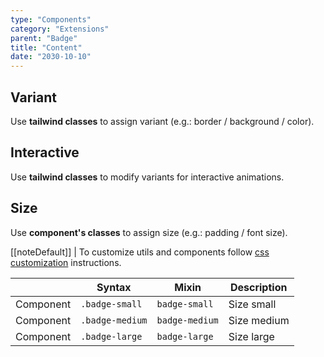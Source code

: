 ```yaml
---
type: "Components"
category: "Extensions"
parent: "Badge"
title: "Content"
date: "2030-10-10"
---
```


## Variant

Use **tailwind classes** to assign variant (e.g.: border / background / color).

<demo>
  <demovanilla src="vanilla/components/extensions/badge/variant">
  </demovanilla>
</demo>

## Interactive

Use **tailwind classes** to modify variants for interactive animations.

<demo>
  <demovanilla src="vanilla/components/extensions/badge/interactive">
  </demovanilla>
</demo>

## Size

Use **component's classes** to assign size (e.g.: padding / font size).

[[noteDefault]]
| To customize utils and components follow [css customization](/introduction/getting-started/setup#css-customization) instructions.

<div class="table-scroll">

|                      | Syntax                          | Mixin            | Description                   |
| ----------------------- | ----------------------------------------- | -----------------------------| ----------------------------- |
| Component                  | `.badge-small`                     | `badge-small`                | Size small            |
| Component                  | `.badge-medium`                     | `badge-medium`                | Size medium            |
| Component                  | `.badge-large`                     | `badge-large`                | Size large            |

</div>

<demo>
  <demovanilla src="vanilla/components/extensions/badge/size">
  </demovanilla>
</demo>
